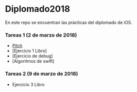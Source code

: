 # Diplomado2018


En este repo se encuentran las prácticas del diplomado de iOS.

### Tareas 1 (2 de marzo de 2018)
* [Pitch](https://github.com/adr1anzarza/Diplomado2018/blob/master/pitch/Connections.pdf)
* [Ejercicio 1 Libro]
* [Ejercicio de debug]
* [Algoritmos de swift]


### Tareas 2 (9 de marzo de 2018)
* Ejercicio 3 Libro
